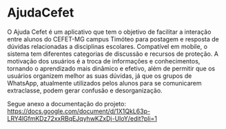 # AjudaCefet
O Ajuda Cefet é um aplicativo que tem o objetivo de facilitar a interação entre alunos do CEFET-MG campus Timóteo para postagem e resposta de dúvidas relacionadas a disciplinas escolares. Compatível em mobile, o sistema tem diferentes categorias de discussão e recursos de proteção. A motivação dos usuários é a troca de informações e conhecimentos, tornando o aprendizado mais dinâmico e efetivo, além de permitir que os usuários organizem melhor as suas dúvidas, já que os grupos de WhatsApp, atualmente utilizados pelos alunos para se comunicarem extraclasse, podem gerar confusão e desorganização.

Segue anexo a documentação do projeto:
https://docs.google.com/document/d/1X1QkL63p-LRY4lGfmKDz72xxRBqEJqyhwKZxDj-UIoY/edit?pli=1
